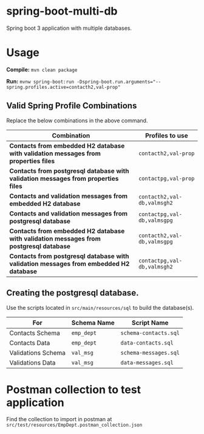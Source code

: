 # spring-boot-multi-db
Spring boot 3 application with multiple databases.

# Usage
**Compile:** `mvn clean package`

**Run:**  `mvnw spring-boot:run -Dspring-boot.run.arguments="--spring.profiles.active=contacth2,val-prop"`

## Valid Spring Profile Combinations

Replace the below combinations in the above command.

| Combination | Profiles to use |
| -------------- | ---------- |
| **Contacts from embedded H2 database with validation messages from properties files** | `contacth2,val-prop` |
| **Contacts from postgresql database with validation messages from properties files** | `contactpg,val-prop` |
| **Contacts and validation messages from embedded H2 database** | `contacth2,val-db,valmsgh2` |
| **Contacts and validation messages from postgresql database** | `contactpg,val-db,valmsgpg` |
| **Contacts from embedded H2 database with validation messages from postgresql database** | `contacth2,val-db,valmsgpg` |
| **Contacts from postgresql database with validation messages from embedded H2 database** | `contactpg,val-db,valmsgh2` |

## Creating the postgresql database.
Use the scripts located in `src/main/resources/sql` to build the database(s).

| **For** | **Schema Name** | **Script Name** |
| ------- | --------------- | --------------- |
| Contacts Schema | `emp_dept` | `schema-contacts.sql` |
| Contacts Data | `emp_dept` | `data-contacts.sql` |
| Validations Schema | `val_msg` | `schema-messages.sql` |
| Validations Data | `val_msg` | `data-messages.sql` |

# Postman collection to test application

Find the collection to import in postman at `src/test/resources/EmpDept.postman_collection.json`
